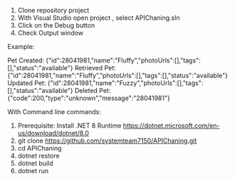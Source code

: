 1. Clone repository project
2. With Visual Studio open project , select APIChaning.sln
3. Click on the Debug button
4. Check Output window
   
Example:

Pet Created: {"id":28041981,"name":"Fluffy","photoUrls":[],"tags":[],"status":"available"}
Retrieved Pet: {"id":28041981,"name":"Fluffy","photoUrls":[],"tags":[],"status":"available"}
Updated Pet: {"id":28041981,"name":"Fuzzy","photoUrls":[],"tags":[],"status":"available"}
Deleted Pet: {"code":200,"type":"unknown","message":"28041981"}

With Command line commands:

1. Prerequisite: Install .NET 8 Runtime https://dotnet.microsoft.com/en-us/download/dotnet/8.0
2. git clone https://github.com/systemteam7150/APIChaning.git
3. cd APIChaning
4. dotnet restore
5. dotnet build
6. dotnet run
